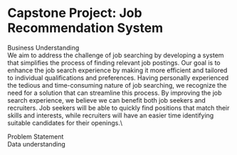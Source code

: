 # Capstone Project: Job Recommendation System

Business Understanding\
We aim to address the challenge of job searching by developing a system that simplifies the
process of finding relevant job postings. Our goal is to enhance the job search experience by
making it more efficient and tailored to individual qualifications and preferences.
Having personally experienced the tedious and time-consuming nature of job searching, we
recognize the need for a solution that can streamline this process. By improving the job search
experience, we believe we can benefit both job seekers and recruiters. Job seekers will be able
to quickly find positions that match their skills and interests, while recruiters will have an easier
time identifying suitable candidates for their openings.\

Problem Statement\
Data understanding
